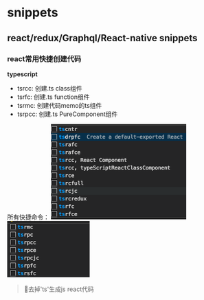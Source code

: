 # snippets

## react/redux/Graphql/React-native snippets

### react常用快捷创建代码

**typescript**

- tsrcc: 创建.ts class组件
- tsrfc: 创建.ts function组件
- tsrmc: 创建代码memo的ts组件
- tsrpcc: 创建.ts PureComponent组件

所有快捷命令：
![image](../images/ts-snippets1.png)
![image](../images/ts-snippets2.png)

> 去掉'ts'生成js react代码